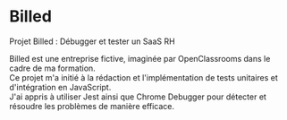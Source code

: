 # Billed
Projet Billed : Débugger et tester un SaaS RH

Billed est une entreprise fictive, imaginée par OpenClassrooms dans le cadre de ma formation.<br>
Ce projet m'a initié à la rédaction et l'implémentation de tests unitaires et d'intégration en JavaScript.<br>
J'ai appris à utiliser Jest ainsi que Chrome Debugger pour détecter et résoudre les problèmes de manière efficace.<br>